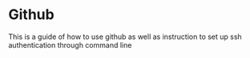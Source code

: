 # Github
This is a guide of how to use github as well as instruction to set up ssh authentication through command line
